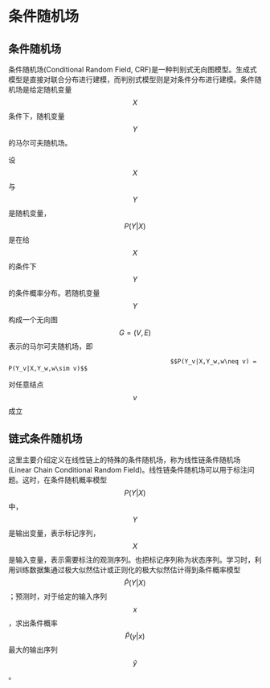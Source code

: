 # 条件随机场

## 条件随机场

条件随机场\(Conditional Random Field, CRF\)是一种判别式无向图模型。生成式模型是直接对联合分布进行建模，而判别式模型则是对条件分布进行建模。条件随机场是给定随机变量 $$X$$ 条件下，随机变量 $$Y$$ 的马尔可夫随机场。 

设 $$X$$ 与 $$Y$$ 是随机变量， $$P(Y|X)$$ 是在给 $$X$$ 的条件下 $$Y$$ 的条件概率分布。若随机变量 $$Y$$ 构成一个无向图 $$G = (V,E)$$ 表示的马尔可夫随机场，即

                                                 $$P(Y_v|X,Y_w,w\neq v) = P(Y_v|X,Y_w,w\sim v)$$ 

对任意结点 $$v$$ 成立

## 链式条件随机场

这里主要介绍定义在线性链上的特殊的条件随机场，称为线性链条件随机场\(Linear Chain Conditional Random Field\)。线性链条件随机场可以用于标注问题。这时，在条件随机概率模型 $$P(Y|X)$$ 中， $$Y$$ 是输出变量，表示标记序列， $$X$$ 是输入变量，表示需要标注的观测序列。也把标记序列称为状态序列。学习时，利用训练数据集通过极大似然估计或正则化的极大似然估计得到条件概率模型 $$\hat{P}(Y|X)$$；预测时，对于给定的输入序列 $$x$$ ，求出条件概率 $$\hat{P}(y|x)$$ 最大的输出序列 $$\hat{y}$$。




